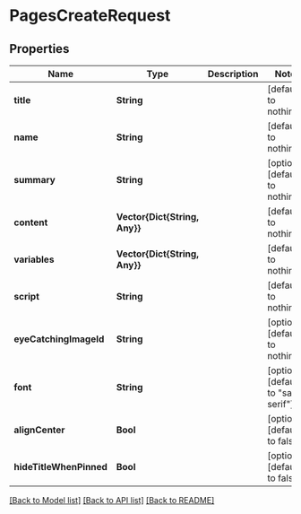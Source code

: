 # PagesCreateRequest


## Properties
Name | Type | Description | Notes
------------ | ------------- | ------------- | -------------
**title** | **String** |  | [default to nothing]
**name** | **String** |  | [default to nothing]
**summary** | **String** |  | [optional] [default to nothing]
**content** | **Vector{Dict{String, Any}}** |  | [default to nothing]
**variables** | **Vector{Dict{String, Any}}** |  | [default to nothing]
**script** | **String** |  | [default to nothing]
**eyeCatchingImageId** | **String** |  | [optional] [default to nothing]
**font** | **String** |  | [optional] [default to "sans-serif"]
**alignCenter** | **Bool** |  | [optional] [default to false]
**hideTitleWhenPinned** | **Bool** |  | [optional] [default to false]


[[Back to Model list]](../README.md#models) [[Back to API list]](../README.md#api-endpoints) [[Back to README]](../README.md)


